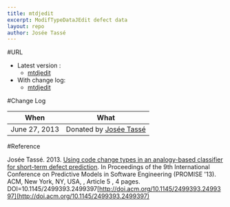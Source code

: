 ```yaml
---
title: mtdjedit
excerpt: ModifTypeDataJEdit defect data
layout: repo
author: Josée Tassé
---
```



#URL

  * Latest version :
    * [mtdjedit](https://terapromise.csc.ncsu.edu:8443/svn/repo/issues/ModifTypeDataJEdit/ModifTypeDataJEdit.csv)
  * With change log:
    * [mtdjedit](https://terapromise.csc.ncsu.edu:8443/svn/repo/issues/ModifTypeDataJEdit)

#Change Log

When | What
---- | ----
June 27, 2013 | Donated by [Josée Tassé](/repo/people)


#Reference

Josée Tassé. 2013. [Using code change types in an analogy-based classifier for short-term defect prediction](http://doi.acm.org/10.1145/2499393.2499397). In
Proceedings of the 9th International Conference on Predictive Models in Software Engineering (PROMISE '13). ACM, New York,
NY, USA, , Article 5 , 4 pages. DOI=10.1145/2499393.2499397[http://doi.acm.org/10.1145/2499393.2499397](http://doi.acm.org/10.1145/2499393.2499397)
